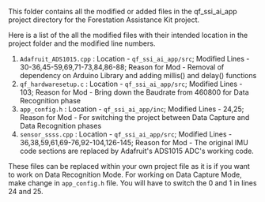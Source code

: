 This folder contains all the modified or added files in the qf_ssi_ai_app project directory for the Forestation Assistance Kit project. 

Here is a list of the all the modified files with their intended location in the project folder and the modified line numbers.
1. `Adafruit_ADS1015.cpp` : Location - `qf_ssi_ai_app/src`; Modified Lines - 30-36,45-59,69,71-73,84,86-88; Reason for Mod - Removal of dependency on Arduino Library and adding millis() and delay() functions
2. `qf_hardwaresetup.c` : Location - `qf_ssi_ai_app/src`; Modified Lines - 103; Reason for Mod - Bring down the Baudrate from 460800 for Data Recognition phase
3. `app_config.h` : Location - `qf_ssi_ai_app/inc`; Modified Lines - 24,25; Reason for Mod - For switching the project between Data Capture and Data Recognition phases
4. `sensor_ssss.cpp` :  Location - `qf_ssi_ai_app/src`; Modified Lines - 36,38,59,61,69-76,92-104,126-145; Reason for Mod - The original IMU code sections are replaced by Adafruit's ADS1015 ADC's working code.

These files can be replaced within your own project file as it is if you want to work on Data Recognition Mode. For working on Data Capture Mode, make change in `app_config.h` file.
You will have to switch the 0 and 1 in lines 24 and 25.
